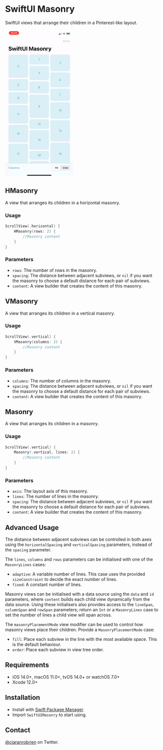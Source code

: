 # SwiftUI Masonry

SwiftUI views that arrange their children in a Pinterest-like layout.

![Demo](./Resources/Demo.gif "Demo")

## HMasonry
A view that arranges its children in a horizontal masonry.

### Usage
```swift
ScrollView(.horizontal) {
    HMasonry(rows: 2) {
        //Masonry content
    }
}
```

### Parameters
* `rows`: The number of rows in the masonry.
* `spacing`: The distance between adjacent subviews, or `nil` if you want the masonry to choose a default distance for each pair of subviews.
* `content`: A view builder that creates the content of this masonry.

## VMasonry
A view that arranges its children in a vertical masonry.

### Usage
```swift
ScrollView(.vertical) {
    VMasonry(columns: 2) {
        //Masonry content
    }
}
```

### Parameters
* `columns`: The number of columns in the masonry.
* `spacing`: The distance between adjacent subviews, or `nil` if you want the masonry to choose a default distance for each pair of subviews.
* `content`: A view builder that creates the content of this masonry.

## Masonry
A view that arranges its children in a masonry.

### Usage
```swift
ScrollView(.vertical) {
    Masonry(.vertical, lines: 2) {
        //Masonry content
    }
}
```

### Parameters
* `axis`: The layout axis of this masonry.
* `lines`: The number of lines in the masonry.
* `spacing`: The distance between adjacent subviews, or `nil` if you want the masonry to choose a default distance for each pair of subviews.
* `content`: A view builder that creates the content of this masonry.

## Advanced Usage
The distance between adjacent subviews can be controlled in both axes using the `horizontalSpacing` and `verticalSpacing` parameters, instead of the `spacing` parameter.

The `lines`, `columns` and `rows` parameters can be initialised with one of the `MasonryLines` cases:
* `adaptive`: A variable number of lines. This case uses the provided `sizeConstraint` to decide the exact number of lines.
* `fixed`: A constant number of lines.

Masonry views can be initialised with a data source using the `data` and `id` parameters, where `content` builds each child view dynamically from the data source. Using these initialisers also provides access to the `lineSpan`, `columnSpan` and `rowSpan` parameters; return an `Int` or a `MasonryLines` case to set the number of lines a child view will span across.

The `masonryPlacementMode` view modifier can be used to control how masonry views place their children. Provide a `MasonryPlacementMode` case:
* `fill`: Place each subview in the line with the most available space. This is the default behaviour.
* `order`: Place each subview in view tree order.

## Requirements

* iOS 14.0+, macOS 11.0+, tvOS 14.0+ or watchOS 7.0+
* Xcode 12.0+

## Installation

* Install with [Swift Package Manager](https://developer.apple.com/documentation/xcode/adding_package_dependencies_to_your_app).
* Import `SwiftUIMasonry` to start using.

## Contact

[@ciaranrobrien](https://twitter.com/ciaranrobrien) on Twitter.

